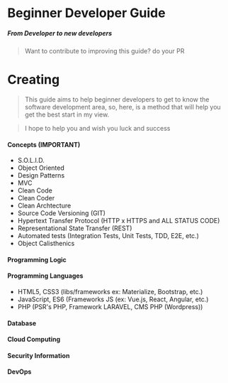 # Beginner Developer Guide
##### From Developer to new developers
> Want to contribute to improving this guide? do your PR
# Creating

>This guide aims to help beginner developers to get to know the software development area, so, here, is a method that will help you get the best start in my view.

>I hope to help you and wish you luck and success

#### Concepts (IMPORTANT)
- S.O.L.I.D.
- Object Oriented
- Design Patterns
- MVC
- Clean Code
- Clean Coder
- Clean Archtecture
- Source Code Versioning (GIT)
- Hypertext Transfer Protocol (HTTP x HTTPS and ALL STATUS CODE)
- Representational State Transfer (REST)
- Automated tests (Integration Tests, Unit Tests, TDD, E2E, etc.)
- Object Calisthenics

#### Programming Logic

#### Programming Languages
- HTML5, CSS3 (libs/frameworks ex: Materialize, Bootstrap, etc.)
- JavaScript, ES6 (Frameworks JS (ex: Vue.js, React, Angular, etc.)
- PHP (PSR's PHP, Framework LARAVEL, CMS PHP (Wordpress))

#### Database

#### Cloud Computing

#### Security Information

#### DevOps



